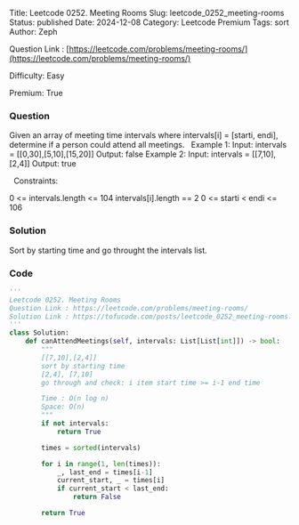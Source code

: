 Title: Leetcode 0252. Meeting Rooms
Slug: leetcode_0252_meeting-rooms
Status: published
Date: 2024-12-08
Category: Leetcode Premium
Tags: sort
Author: Zeph

Question Link : [https://leetcode.com/problems/meeting-rooms/](https://leetcode.com/problems/meeting-rooms/)

Difficulty: Easy

Premium: True

### Question
Given an array of meeting time intervals where intervals[i] = [starti, endi], determine if a person could attend all meetings.
 
Example 1:
Input: intervals = [[0,30],[5,10],[15,20]]
Output: false
Example 2:
Input: intervals = [[7,10],[2,4]]
Output: true

 
Constraints:

0 <= intervals.length <= 104
intervals[i].length == 2
0 <= starti < endi <= 106

### Solution

Sort by starting time and go throught the intervals list.

### Code
```python
'''
Leetcode 0252. Meeting Rooms
Question Link : https://leetcode.com/problems/meeting-rooms/
Solution Link : https://tofucode.com/posts/leetcode_0252_meeting-rooms.html
'''
class Solution:
    def canAttendMeetings(self, intervals: List[List[int]]) -> bool:
        """
        [[7,10],[2,4]]
        sort by starting time
        [2,4], [7,10]
        go through and check: i item start time >= i-1 end time

        Time : O(n log n)
        Space: O(n)
        """
        if not intervals:
            return True

        times = sorted(intervals)

        for i in range(1, len(times)):
            _, last_end = times[i-1]
            current_start, _ = times[i]
            if current_start < last_end:
                return False

        return True

```


